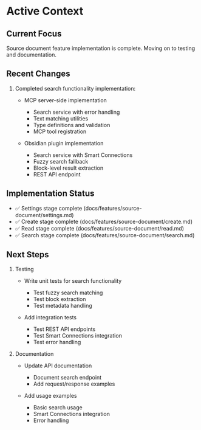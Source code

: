 # Active Context

## Current Focus
Source document feature implementation is complete. Moving on to testing and documentation.

## Recent Changes
1. Completed search functionality implementation:
   - MCP server-side implementation
     * Search service with error handling
     * Text matching utilities
     * Type definitions and validation
     * MCP tool registration
   
   - Obsidian plugin implementation
     * Search service with Smart Connections
     * Fuzzy search fallback
     * Block-level result extraction
     * REST API endpoint

## Implementation Status
- ✅ Settings stage complete (docs/features/source-document/settings.md)
- ✅ Create stage complete (docs/features/source-document/create.md)
- ✅ Read stage complete (docs/features/source-document/read.md)
- ✅ Search stage complete (docs/features/source-document/search.md)

## Next Steps
1. Testing
   - Write unit tests for search functionality
     * Test fuzzy search matching
     * Test block extraction
     * Test metadata handling
   
   - Add integration tests
     * Test REST API endpoints
     * Test Smart Connections integration
     * Test error handling

2. Documentation
   - Update API documentation
     * Document search endpoint
     * Add request/response examples
   
   - Add usage examples
     * Basic search usage
     * Smart Connections integration
     * Error handling
